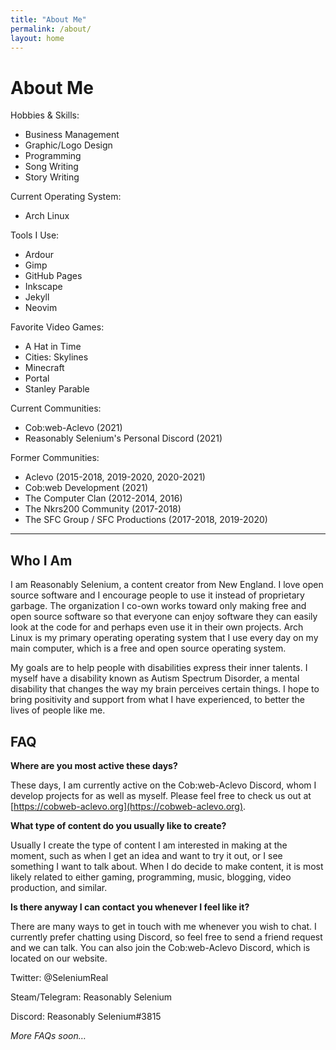 ```yaml
---
title: "About Me"
permalink: /about/
layout: home
---
```


# About Me

Hobbies & Skills: 

- Business Management
- Graphic/Logo Design
- Programming
- Song Writing
- Story Writing

Current Operating System:

- Arch Linux

Tools I Use:

- Ardour
- Gimp
- GitHub Pages
- Inkscape
- Jekyll
- Neovim

Favorite Video Games:  

- A Hat in Time
- Cities: Skylines
- Minecraft
- Portal
- Stanley Parable

Current Communities: 

- Cob:web-Aclevo (2021)
- Reasonably Selenium's Personal Discord (2021)

Former Communities: 

- Aclevo (2015-2018, 2019-2020, 2020-2021)
- Cob:web Development (2021)
- The Computer Clan (2012-2014, 2016)
- The Nkrs200 Community (2017-2018)
- The SFC Group / SFC Productions (2017-2018, 2019-2020)


---

## Who I Am

I am Reasonably Selenium, a content creator from New England. I love open source software and I encourage people to use it instead of proprietary garbage. The organization I co-own works toward only making free and open source software so that everyone can enjoy software they can easily look at the code for and perhaps even use it in their own projects. Arch Linux is my primary operating operating system that I use every day on my main computer, which is a free and open source operating system.

My goals are to help people with disabilities express their inner talents. I myself have a disability known as Autism Spectrum Disorder, a mental disability that changes the way my brain perceives certain things. I hope to bring positivity and support from what I have experienced, to better the lives of people like me.

## **FAQ**

**Where are you most active these days?**

These days, I am currently active on the Cob:web-Aclevo Discord, whom I develop projects for as well as myself. Please feel free to check us out at [https://cobweb-aclevo.org](https://cobweb-aclevo.org).

**What type of content do you usually like to create?**

Usually I create the type of content I am interested in making at the moment, such as when I get an idea and want to try it out, or I see something I want to talk about. When I do decide to make content, it is most likely related to either gaming, programming, music, blogging, video production, and similar.

**Is there anyway I can contact you whenever I feel like it?**

There are many ways to get in touch with me whenever you wish to chat. I currently prefer chatting using Discord, so feel free to send a friend request and we can talk. You can also join the Cob:web-Aclevo Discord, which is located on our website.

Twitter: @SeleniumReal

Steam/Telegram: Reasonably Selenium

Discord: Reasonably Selenium#3815

*More FAQs soon…*
